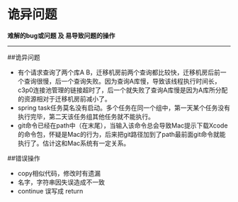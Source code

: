 # 诡异问题

<!-- create time: 2015-04-15 22:51:39  -->

<!-- This file is created from $MARBOO_HOME/.media/starts/default.md
本文件由 $MARBOO_HOME/.media/starts/default.md 复制而来 -->
**难解的bug或问题 及 易导致问题的操作**
****
##诡异问题
+ 有个请求查询了两个库A B，迁移机房前两个查询都比较快，迁移机房后前一个查询很慢，后一个查询失败。因为查询A库慢，导致该线程执行时间长，c3p0连接池管理的链接超时了，后一个就失败了查询A库慢是因为A库所分配的资源相对于迁移机房前减小了。
+ spring task任务莫名没有启动。多个任务在同一个组中，第一天某个任务没有执行完毕，第二天该任务组其他任务就不能执行。
+ git命令已经在path中（在末尾），当输入该命令总会导致Mac提示下载Xcode的命令包，怀疑是Mac的行为，后来把git路径加到了path最前面git命令就能执行了。估计这和Mac系统有一定关系。

##错误操作
+ copy相似代码，修改时有遗漏
+ 名字，字符串因失误造成不一致
+ continue 误写成 return